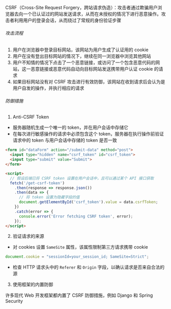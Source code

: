 CSRF（Cross-Site Request Forgery，跨站请求伪造）：攻击者通过欺骗用户浏览器去向一个已认证过的网站发送请求，从而在未授权的情况下进行恶意操作。攻击者利用用户的登录会话，从而绕过了常规的身份验证步骤

###### 攻击流程

1. 用户在浏览器中登录目标网站，该网站为用户生成了认证用的 cookie
2. 用户在没有登出目标网站的情况下，继续在同一浏览器中浏览其他网站
3. 用户不知情的情况下点击了一个恶意链接，或访问了一个包含恶意代码的网站，这一恶意链接或恶意代码自动向目标网站发送携带用户认证 cookie 的请求
4. 如果目标网站没有对 CSRF 攻击进行有效防御，该网站在收到请求后会认为是用户自发的操作，并执行相应的请求

###### 防御措施

1. Anti-CSRF Token

- 服务器随机生成一个唯一的 token，并在用户会话中存储它
- 在每次进行敏感操作的请求中必须包含这个 token，服务器在执行操作前验证请求中的 token 与用户会话中存储的 token 是否一致

```HTML
<form id="dataForm" action="/submit-data" method="post">
  <input type="hidden" name="csrf_token" id="csrf_token">
  <input type="submit" value="Submit">
</form>

<script>
  // 假设后端已将 CSRF token 设置在用户会话中，且可以通过某个 API 接口获取
  fetch('/get-csrf-token')
    .then(response => response.json())
    .then(data => {
      // 将 token 设置为隐藏字段的值
      document.getElementById('csrf_token').value = data.csrfToken;
    })
    .catch(error => {
      console.error('Error fetching CSRF token', error);
    });
</script>
```

2. 验证请求的来源

- 对 cookies 设置 `SameSite` 属性，该属性限制第三方请求携带 cookie

```JavaScript
document.cookie = "sessionId=your_session_id; SameSite=Strict";
```

- 检查 HTTP 请求头中的 `Referer` 和 `Origin` 字段，以确认请求是否来自合法的源

3. 使用框架的内置防御

许多现代 Web 开发框架都内置了 CSRF 防御措施，例如 Django 和 Spring Security
